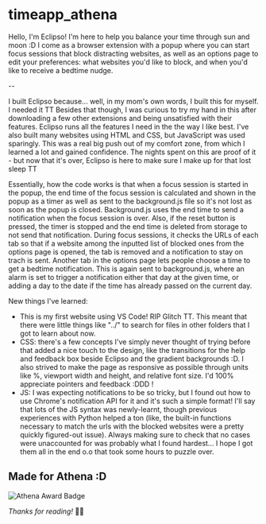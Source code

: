 # timeapp_athena
Hello, I'm Eclipso! I'm here to help you balance your time through sun and moon :D I come as a browser extension with a popup where you can start focus sessions that block distracting websites, as well as an options page to edit your preferences: what websites you'd like to block, and when you'd like to receive a bedtime nudge.  

--  

I built Eclipso because... well, in my mom's own words, I built this for myself. I needed it TT Besides that though, I was curious to try my hand in this after downloading a few other extensions and being unsatisfied with their features. Eclipso runs all the features I need in the the way I like best. I've also built many websites using HTML and CSS, but JavaScript was used sparingly. This was a real big push out of my comfort zone, from which I learned a lot and gained confidence. The nights spent on this are proof of it - but now that it's over, Eclipso is here to make sure I make up for that lost sleep TT   

Essentially, how the code works is that when a focus session is started in the popup, the end time of the focus session is calculated and shown in the popup as a timer as well as sent to the background.js file so it's not lost as soon as the popup is closed. Background.js uses the end time to send a notification when the focus session is over. Also, if the reset button is pressed, the timer is stopped and the end time is deleted from storage to not send that notification. During focus sessions, it checks the URLs of each tab so that if a website among the inputted list of blocked ones from the options page is opened, the tab is removed and a notification to stay on trach is sent. Another tab in the options page lets people choose a time to get a bedtime notification. This is again sent to background.js, where an alarm is set to trigger a notification either that day at the given time, or adding a day to the date if the time has already passed on the current day.  

New things I've learned:
- This is my first website using VS Code! RIP Glitch TT. This meant that there were little things like "../" to search for files in other folders that I got to learn about now.
- CSS: there's a few concepts I've simply never thought of trying before that added a nice touch to the design, like the transitions for the help and feedback box beside Eclipso and the gradient backgrounds :D. I also strived to make the page as responsive as possible through units like %, viewport width and height, and relative font size. I'd 100% appreciate pointers and feedback :DDD !
- JS: I was expecting notifications to be so tricky, but I found out how to use Chrome's notification API for it and it's such a simple format! I'll say that lots of the JS syntax was newly-learnt, though previous experiences with Python helped a ton (like, the built-in functions necessary to match the urls with the blocked websites were a pretty quickly figured-out issue). Always making sure to check that no cases were unaccounted for was probably what I found hardest... I hope I got them all in the end o.o that took some hours to puzzle over.

## Made for Athena :D 
![Athena Award Badge](https://img.shields.io/endpoint?url=https%3A%2F%2Faward.athena.hackclub.com%2Fapi%2Fbadge)  

*Thanks for reading!* 🩷💛